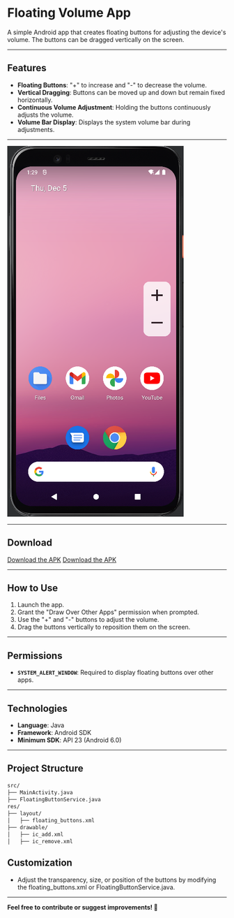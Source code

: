 # Floating Volume App

A simple Android app that creates floating buttons for adjusting the device's volume. The buttons can be dragged vertically on the screen.

---

## Features
- **Floating Buttons**: "+" to increase and "-" to decrease the volume.
- **Vertical Dragging**: Buttons can be moved up and down but remain fixed horizontally.
- **Continuous Volume Adjustment**: Holding the buttons continuously adjusts the volume.
- **Volume Bar Display**: Displays the system volume bar during adjustments.

---

![Floating Volume App Image](release/img.png)


---

## Download

[Download the APK](release/FloatingVolume.apk)
[Download the APK]([release/FloatingVolume.apk](https://github.com/BrunooDosAnjos/FloatingVolume/releases))

---

## How to Use
1. Launch the app.
2. Grant the "Draw Over Other Apps" permission when prompted.
3. Use the "+" and "-" buttons to adjust the volume.
4. Drag the buttons vertically to reposition them on the screen.

---

## Permissions
- **`SYSTEM_ALERT_WINDOW`**: Required to display floating buttons over other apps.

---

## Technologies
- **Language**: Java
- **Framework**: Android SDK
- **Minimum SDK**: API 23 (Android 6.0)

---

## Project Structure
```plaintext
src/
├── MainActivity.java
├── FloatingButtonService.java
res/
├── layout/
│   ├── floating_buttons.xml
├── drawable/
│   ├── ic_add.xml
│   ├── ic_remove.xml
```

## Customization
- Adjust the transparency, size, or position of the buttons by modifying the floating_buttons.xml or FloatingButtonService.java.

---

**Feel free to contribute or suggest improvements! 🚀**


